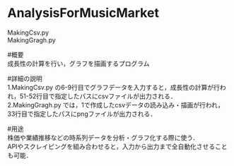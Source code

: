 # AnalysisForMusicMarket
MakingCsv.py<br>
MakingGragh.py

#概要<br>
成長性の計算を行い，グラフを描画するプログラム

#詳細の説明<br>
1.MakingCsv.py の6-9行目でグラフデータを入力すると，成長性の計算が行われ，51-52行目で指定したパスにcsvファイルが出力される．<br>
2.MakingGragh.py では，1で作成したcsvデータの読み込み・描画が行われ，33行目で指定したパスにpngファイルが出力される．

#用途<br>
株価や業績推移などの時系列データを分析・グラフ化する際に使う．<br>
APIやスクレイピングを組み合わせると，入力から出力まで全自動化させることも可能．
